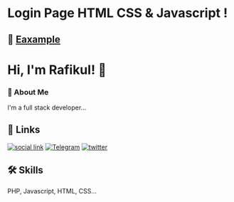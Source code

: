 
# Login Page HTML CSS & Javascript !

## 🔗 [Eaxample](https://rafikulislamrafi.github.io/loginform-BGchange/)


# Hi, I'm Rafikul! 👋


### 🚀 About Me
I'm a full stack developer...


## 🔗 Links
[![social link](https://img.shields.io/badge/social-link-000?style=for-the-badge&logo=ko-fi&logoColor=white)]()
[![Telegram ](https://img.shields.io/badge/instagram-0A66C2?style=for-the-badge&logo=linkedin&logoColor=white)](https://www.instagram.com/rafikul_20)
[![twitter](https://img.shields.io/badge/pinterest-1DA1F2?style=for-the-badge&logo=twitter&logoColor=white)](https://www.pinterest.com/rafikul20)


## 🛠 Skills
PHP, Javascript, HTML, CSS...
